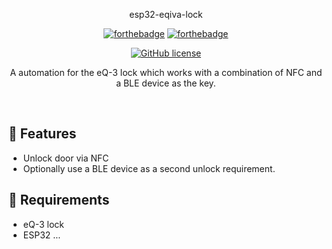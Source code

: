 <p align="center">esp32-eqiva-lock</p>

<div align="center">

[![forthebadge](https://forthebadge.com/images/badges/fuck-it-ship-it.svg)](https://forthebadge.com)
[![forthebadge](https://forthebadge.com/images/badges/made-with-c-plus-plus.svg)](https://forthebadge.com)

[![GitHub license](https://img.shields.io/github/license/LegendaryB/esp32-eqiva-lock.svg?longCache=true&style=flat-square)](https://github.com/LegendaryB/esp32-eqiva-lock/blob/main/LICENSE)

A automation for the eQ-3 lock which works with a combination of NFC and a BLE device as the key.
</div><br>

## 🎯 Features
* Unlock door via NFC
* Optionally use a BLE device as a second unlock requirement.

## 📝 Requirements
- eQ-3 lock
- ESP32
...